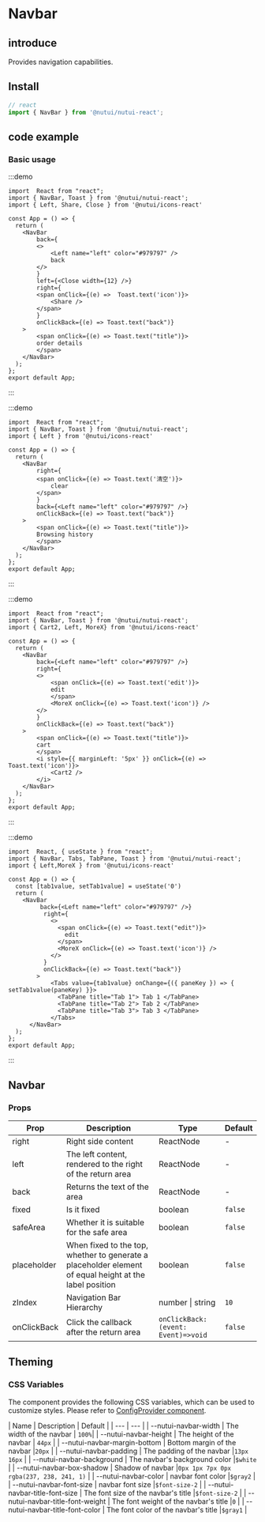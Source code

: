 # Navbar

## introduce 


Provides navigation capabilities.

## Install

```ts
// react
import { NavBar } from '@nutui/nutui-react';
```

## code example

### Basic usage

:::demo
```tsx
import  React from "react";
import { NavBar, Toast } from '@nutui/nutui-react';
import { Left, Share, Close } from '@nutui/icons-react'

const App = () => {
  return ( 
    <NavBar
        back={
        <>
            <Left name="left" color="#979797" />
            back
        </>
        }
        left={<Close width={12} />}
        right={
        <span onClick={(e) =>  Toast.text('icon')}>
            <Share />
        </span>
        }
        onClickBack={(e) => Toast.text("back")}
    >
        <span onClick={(e) => Toast.text("title")}>
        order details
        </span>
    </NavBar>
  );
};  
export default App;

```
:::

:::demo
```tsx
import  React from "react";
import { NavBar, Toast } from '@nutui/nutui-react';
import { Left } from '@nutui/icons-react'

const App = () => {
  return ( 
    <NavBar
        right={
        <span onClick={(e) => Toast.text('清空')}>
            clear
        </span>
        }
        back={<Left name="left" color="#979797" />}
        onClickBack={(e) => Toast.text("back")}
    >
        <span onClick={(e) => Toast.text("title")}>
        Browsing history
        </span>
    </NavBar>
  );
};  
export default App;

```
:::

:::demo
```tsx
import  React from "react";
import { NavBar, Toast } from '@nutui/nutui-react';
import { Cart2, Left, MoreX} from '@nutui/icons-react'

const App = () => {
  return ( 
    <NavBar
        back={<Left name="left" color="#979797" />}
        right={
        <>
            <span onClick={(e) => Toast.text('edit')}>
            edit
            </span>
            <MoreX onClick={(e) => Toast.text('icon')} />
        </>
        }
        onClickBack={(e) => Toast.text("back")}
    >
        <span onClick={(e) => Toast.text("title")}>
        cart
        </span>
        <i style={{ marginLeft: '5px' }} onClick={(e) => Toast.text('icon')}>
            <Cart2 />
        </i>
    </NavBar>
  );
};  
export default App;

```
:::

:::demo
```tsx
import  React, { useState } from "react";
import { NavBar, Tabs, TabPane, Toast } from '@nutui/nutui-react';
import { Left,MoreX } from '@nutui/icons-react'

const App = () => {
  const [tab1value, setTab1value] = useState('0')
  return ( 
    <NavBar
         back={<Left name="left" color="#979797" />}
          right={
            <>
              <span onClick={(e) => Toast.text("edit")}>
                edit
              </span>
              <MoreX onClick={(e) => Toast.text('icon')} />
            </>
          }
          onClickBack={(e) => Toast.text("back")}
        >
            <Tabs value={tab1value} onChange={({ paneKey }) => { setTab1value(paneKey) }}>
              <TabPane title="Tab 1"> Tab 1 </TabPane>
              <TabPane title="Tab 2"> Tab 2 </TabPane>
              <TabPane title="Tab 3"> Tab 3 </TabPane>
            </Tabs>
      </NavBar>
  );
};  
export default App;

```
:::

## Navbar

### Props  

| Prop            | Description                                                                                           | Type    | Default  |
|-----------------|------------------------------------------------------------------------------------------------|---------|---------|
| right            | Right side content | ReactNode  | -       |  
| left        |The left content, rendered to the right of the return area | ReactNode  | -       |   
| back        | Returns the text of the area | ReactNode  | -       |   
| fixed         | Is it fixed                                                         | boolean  | `false`       |   
| safeArea         | Whether it is suitable for the safe area                                                         | boolean  | `false`       |   
| placeholder         | When fixed to the top, whether to generate a placeholder element of equal height at the label position           | boolean  | `false`    |
| zIndex         | Navigation Bar Hierarchy           | number \| string  | `10`    |
| onClickBack             | Click the callback after the return area | `onClickBack:(event: Event)=>void` | `false`|


## Theming

### CSS Variables

The component provides the following CSS variables, which can be used to customize styles. Please refer to [ConfigProvider component](#/en-US/component/configprovider).

| Name | Description | Default |
| --- | --- |
| --nutui-navbar-width | The width of the navbar | `100%`|
| --nutui-navbar-height | The height of the navbar | `44px` |
| --nutui-navbar-margin-bottom | Bottom margin of the navbar |`20px` |
| --nutui-navbar-padding | The padding  of the navbar |`13px 16px` |
| --nutui-navbar-background | The navbar's background color |`$white` |
| --nutui-navbar-box-shadow | Shadow of navbar |`0px 1px 7px 0px rgba(237, 238, 241, 1)` |
| --nutui-navbar-color | navbar font color |`$gray2` |
| --nutui-navbar-font-size | navbar font size |`$font-size-2` |
| --nutui-navbar-title-font-size | The font size of the navbar's title |`$font-size-2` |
| --nutui-navbar-title-font-weight | The font weight of the navbar's title |`0` |
| --nutui-navbar-title-font-color | The font color of the navbar's title |`$gray1` |


